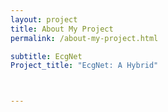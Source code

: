 ```yaml
---
layout: project
title: About My Project
permalink: /about-my-project.html

subtitle: EcgNet
Project_title: "EcgNet: A Hybrid"



---
```

